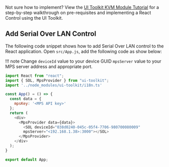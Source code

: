
Not sure how to implement? View the [UI Toolkit KVM Module Tutorial](../../Tutorials/uitoolkit.md) for a step-by-step walkthrough on pre-requisites and implementing a React Control using the UI Toolkit.


## Add Serial Over LAN Control

The following code snippet shows how to add Serial Over LAN control to the React application.
Open `src/App.js`, add the following code as show below:

!!! note
    Change `deviceId` value to your device GUID `mpsServer` value to your MPS server address and appropriate port.

```javascript hl_lines="12 13"
import React from "react";
import { SOL, MpsProvider } from "ui-toolkit";
import '../node_modules/ui-toolkit/i18n.ts'

const App() = () => {
  const data = {
    mpsKey: '<MPS API key>'
  };
  return (
    <div>
      <MpsProvider data={data}>
        <SOL deviceId="038d0240-045c-05f4-7706-980700080009"
        mpsServer="<192.168.1.38>:3000"></SOL>
      </MpsProvider>
    </div>
  );
}

export default App;
```